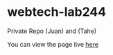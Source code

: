 # webtech-lab244
Private Repo (Juan) and (Tahe)

You can view the page live [here](https://main--animated-pie-605bbb.netlify.app/)
